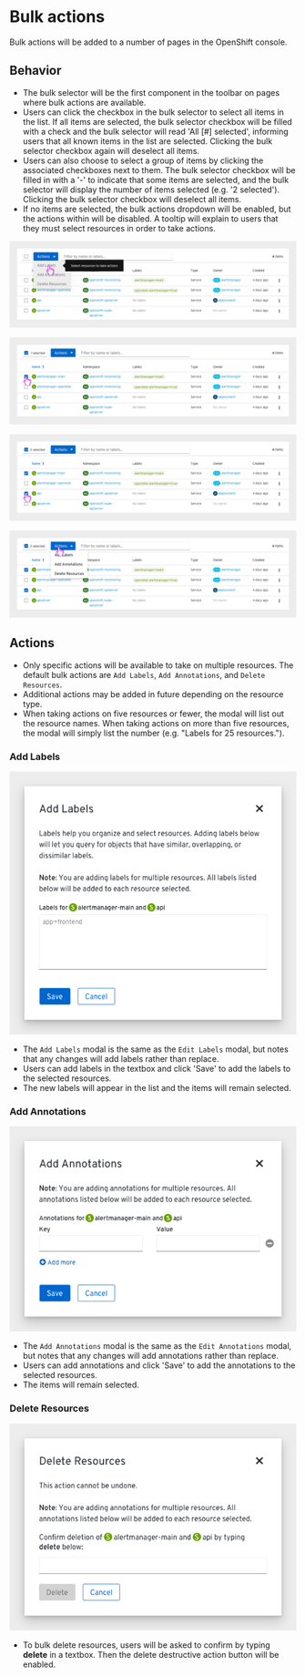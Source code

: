 # Bulk actions

Bulk actions will be added to a number of pages in the OpenShift console.


## Behavior
* The bulk selector will be the first component in the toolbar on pages where bulk actions are available.
* Users can click the checkbox in the bulk selector to select all items in the list. If all items are selected, the bulk selector checkbox will be filled with a check and the bulk selector will read 'All [#] selected', informing users that all known items in the list are selected. Clicking the bulk selector checkbox again will deselect all items.
* Users can also choose to select a group of items by clicking the associated checkboxes next to them. The bulk selector checkbox will be filled in with a '-' to indicate that some items are selected, and the bulk selector will display the number of items selected (e.g. '2 selected'). Clicking the bulk selector checkbox will deselect all items.
* If no items are selected, the bulk actions dropdown will be enabled, but the actions within will be disabled. A tooltip will explain to users that they must select resources in order to take actions.

![1](img/1.png)

![2](img/2.png)

![3](img/3.png)

![4](img/4.png)

## Actions
* Only specific actions will be available to take on multiple resources. The default bulk actions are `Add Labels`, `Add Annotations`, and `Delete Resources`.
* Additional actions may be added in future depending on the resource type.
* When taking actions on five resources or fewer, the modal will list out the resource names. When taking actions on more than five resources, the modal will simply list the number (e.g. "Labels for 25 resources.").

### Add Labels
![5](img/add-labels.png)
* The `Add Labels` modal is the same as the `Edit Labels` modal, but notes that any changes will add labels rather than replace.
* Users can add labels in the textbox and click 'Save' to add the labels to the selected resources.
* The new labels will appear in the list and the items will remain selected.

### Add Annotations
![6](img/add-annotations.png)
* The `Add Annotations` modal is the same as the `Edit Annotations` modal, but notes that any changes will add annotations rather than replace.
* Users can add annotations and click 'Save' to add the annotations to the selected resources.
* The items will remain selected.

### Delete Resources
![6](img/delete-resources.png)
* To bulk delete resources, users will be asked to confirm by typing **delete** in a textbox. Then the delete destructive action button will be enabled.
